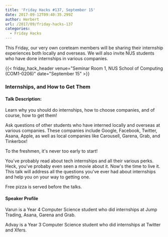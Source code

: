 ```yaml
---
title: 'Friday Hacks #137, September 15'
date: 2017-09-12T09:40:35.299Z
author: Herbert
url: /2017/09/friday-hacks-137
categories:
  - Friday Hacks
---
```


This Friday, our very own coreteam members will be sharing their internship experiences both locally and overseas. We will also invite NUS students who have done internships in various companies.

{{< friday_hack_header venue="Seminar Room 1, NUS School of Computing (COM1-0206)" date="September 15" >}}

### Internships, and How to Get Them

#### Talk Description:

Learn why you should do internships, how to choose companies, and of course, how to get them!

Ask questions of other students who have interned locally and overseas at various companies. These companies include Google, Facebook, Twitter, Asana, Apple, as well as local companies like Carousell, Garena, Grab, and Tinkerbox!

To the freshmen, it's never too early to start!

You've probably read about tech internships and all their various perks. Heck, you've probaby even seen a movie about it. Now's the time to live it. This talk will address all the questions you've ever had about internships and help you on your way to getting one.

Free pizza is served before the talks.

#### Speaker Profile

Varun is a Year 4 Computer Science student who did internships at Jump Trading, Asana, Garena and Grab.

Advay is a Year 3 Computer Science student who did internships at Twitter and Xfers.

